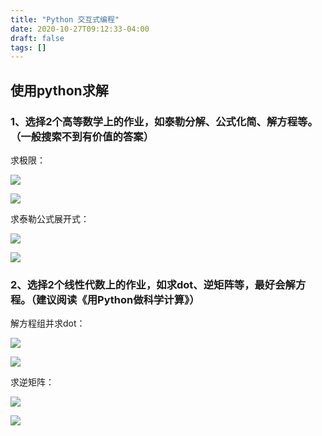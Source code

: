 ```yaml
---
title: "Python 交互式编程"
date: 2020-10-27T09:12:33-04:00
draft: false
tags: []
---
```


## 使用python求解

### 1、选择2个高等数学上的作业，如泰勒分解、公式化简、解方程等。 （一般搜索不到有价值的答案）

求极限：

![](http://stugeek.gitee.io/stu-geek/post/experiment6-image/1.png)

![](http://stugeek.gitee.io/stu-geek/post/experiment6-image/2.png)

求泰勒公式展开式：

![](http://stugeek.gitee.io/stu-geek/post/experiment6-image/3.png)

![](http://stugeek.gitee.io/stu-geek/post/experiment6-image/4.png)

### 2、选择2个线性代数上的作业，如求dot、逆矩阵等，最好会解方程。（建议阅读《用Python做科学计算》）

解方程组并求dot：

![](http://stugeek.gitee.io/stu-geek/post/experiment6-image/5.png)

![](http://stugeek.gitee.io/stu-geek/post/experiment6-image/6.png)

求逆矩阵：

![](http://stugeek.gitee.io/stu-geek/post/experiment6-image/7.png)

![](http://stugeek.gitee.io/stu-geek/post/experiment6-image/8.png)

